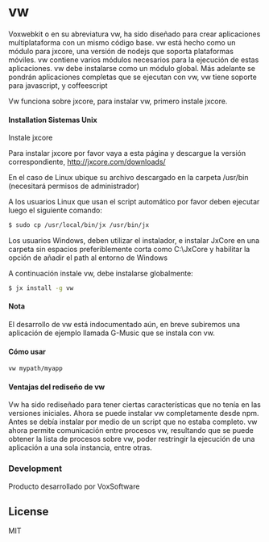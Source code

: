 # vw

Voxwebkit o en su abreviatura vw, ha sido diseñado para crear aplicaciones multiplataforma con un mismo código base. 
vw está hecho como un módulo para jxcore, una versión de nodejs que soporta plataformas móviles.
vw contiene varios módulos necesarios para la ejecución de estas aplicaciones.
vw debe instalarse como un módulo global. Más adelante se pondrán aplicaciones completas que se ejecutan con vw,
vw tiene soporte para javascript, y coffeescript

Vw funciona sobre jxcore, para instalar vw, primero instale jxcore. 





#### Installation Sistemas Unix

Instale jxcore

Para instalar jxcore por favor vaya a esta página y descargue la versión correspondiente, http://jxcore.com/downloads/

En el caso de Linux ubique su archivo descargado en la carpeta /usr/bin (necesitará permisos de administrador)

A los usuarios Linux que usan el script automático por favor deben ejecutar luego el siguiente comando:

```sh
$ sudo cp /usr/local/bin/jx /usr/bin/jx
```


Los usuarios Windows, deben utilizar el instalador, e instalar JxCore en una carpeta sin espacios preferiblemente corta como C:\JxCore y habilitar la opción de añadir el path al entorno de Windows

A continuación instale vw, debe instalarse globalmente:

```sh
$ jx install -g vw
```


#### Nota
El desarrollo de vw está indocumentado aún, en breve subiremos una aplicación de ejemplo llamada G-Music que se instala con vw. 



#### Cómo usar


```sh
vw mypath/myapp

```


#### Ventajas del rediseño de vw
Vw ha sido rediseñado para tener ciertas características que no tenía en las versiones iniciales. Ahora se puede instalar vw completamente desde npm. Antes se debía instalar por medio de un script que no estaba completo.
vw ahora permite comunicación entre procesos vw, resultando que se puede obtener la lista de procesos sobre vw, poder restringir la ejecución de una aplicación a una sola instancia, entre otras. 


### Development
Producto desarrollado por VoxSoftware


License
----

MIT


   